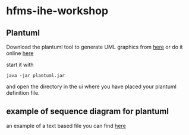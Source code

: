 # hfms-ihe-workshop

## Plantuml

Download the plantuml tool to generate UML graphics from [here](http://sourceforge.net/projects/plantuml/files/plantuml.jar/download)
or do it online [here](http://www.plantuml.com/plantuml/uml/)

start it with
```
java -jar plantuml.jar
```
and open the directory in the ui where you have placed your plantuml definition file.

## example of sequence diagram for plantuml
an example of a text based file you can find [here](uml/IHE_Gastvorlesung_UseCase_Impfen.plantuml.txt)